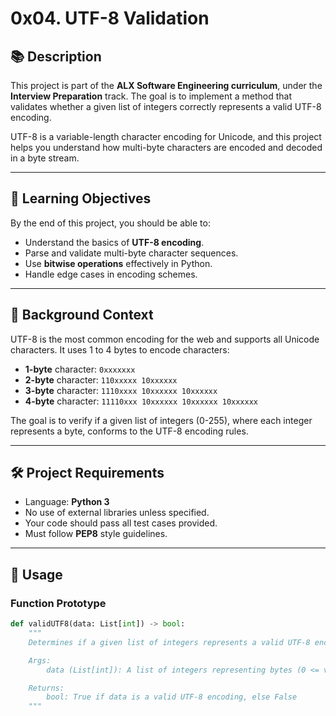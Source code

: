 # 0x04. UTF-8 Validation

## 📚 Description

This project is part of the **ALX Software Engineering curriculum**, under the **Interview Preparation** track. The goal is to implement a method that validates whether a given list of integers correctly represents a valid UTF-8 encoding.

UTF-8 is a variable-length character encoding for Unicode, and this project helps you understand how multi-byte characters are encoded and decoded in a byte stream.

---

## 📌 Learning Objectives

By the end of this project, you should be able to:

- Understand the basics of **UTF-8 encoding**.
- Parse and validate multi-byte character sequences.
- Use **bitwise operations** effectively in Python.
- Handle edge cases in encoding schemes.

---

## 🧠 Background Context

UTF-8 is the most common encoding for the web and supports all Unicode characters. It uses 1 to 4 bytes to encode characters:

- **1-byte** character: `0xxxxxxx`
- **2-byte** character: `110xxxxx 10xxxxxx`
- **3-byte** character: `1110xxxx 10xxxxxx 10xxxxxx`
- **4-byte** character: `11110xxx 10xxxxxx 10xxxxxx 10xxxxxx`

The goal is to verify if a given list of integers (0-255), where each integer represents a byte, conforms to the UTF-8 encoding rules.

---

## 🛠️ Project Requirements

- Language: **Python 3**
- No use of external libraries unless specified.
- Your code should pass all test cases provided.
- Must follow **PEP8** style guidelines.

---

## 🚀 Usage

### Function Prototype

```python
def validUTF8(data: List[int]) -> bool:
    """
    Determines if a given list of integers represents a valid UTF-8 encoding.

    Args:
        data (List[int]): A list of integers representing bytes (0 <= val <= 255)

    Returns:
        bool: True if data is a valid UTF-8 encoding, else False
    """

